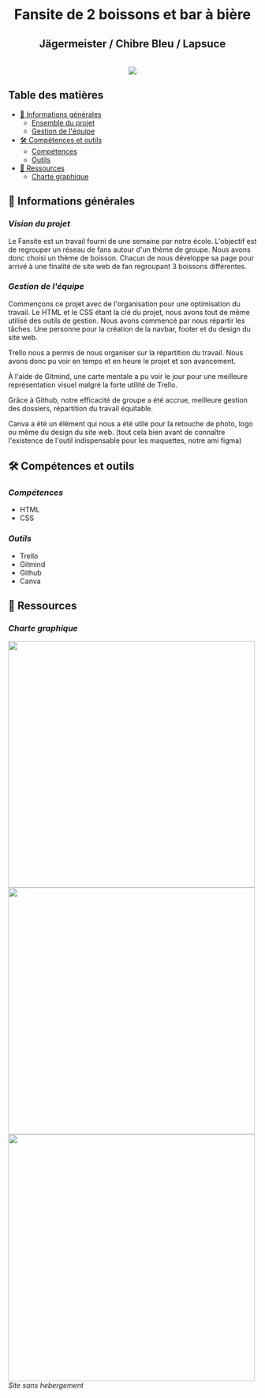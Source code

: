 <div align="center">
<h1>Fansite de 2 boissons et bar à bière</h1>
<h2>Jägermeister / Chibre Bleu / Lapsuce</h2>
</div>

<br>
<div align="center">
    <img src="https://s10.aconvert.com/convert/p3r68-cdx67/ax74o-gut42.jpg" />
</div>

## Table des matières
  - [📜 Informations générales](#-informations-générales)
    - [Ensemble du projet](#vision-du-projet)
    - [Gestion de l'équipe](#gestion-de-léquipe)
  - [🛠️ Compétences et outils](#️-compétences-et-outils)
    - [Compétences](#compétences)
    - [Outils](#outils)
  - [🌱 Ressources](#-ressources)
    - [Charte graphique](#charte-graphique)

## 📜 Informations générales

### <i>Vision du projet</i>
Le Fansite est un travail fourni de une semaine par notre école. L'objectif est de regrouper un réseau de fans autour d'un thème de groupe. Nous avons donc choisi un thème de boisson. Chacun de nous développe sa page pour arrivé à une finalité de site web de fan regroupant 3 boissons différentes.

### <i>Gestion de l'équipe</i>

Commençons ce projet avec de l'organisation pour une optimisation du travail. Le HTML et le CSS étant la clé du projet, nous avons tout de même utilisé des outils de gestion.
Nous avons commencé par nous répartir les tâches. Une personne pour la création de la navbar, footer et du design du site web.

Trello nous a permis de nous organiser sur la répartition du travail. Nous avons donc pu voir en temps et en heure le projet et son avancement.

À l'aide de Gitmind, une carte mentale a pu voir le jour pour une meilleure représentation visuel malgré la forte utilité de Trello.

Grâce à Github, notre efficacité de groupe a été accrue, meilleure gestion des dossiers, répartition du travail équitable.

Canva a été un élément qui nous a été utile pour la retouche de photo, logo ou même du design du site web. (tout cela bien avant de connaître l'existence de l'outil indispensable pour les maquettes, notre ami figma)

## 🛠️ Compétences et outils

### <i>Compétences</i>
- HTML
- CSS

### <i>Outils</i>
- Trello
- Gitmind
- Github
- Canva

## 🌱 Ressources 

### <i>Charte graphique</i>
<div align="">
    <img src="https://s10.aconvert.com/convert/p3r68-cdx67/azqhh-xz0du.jpg" width="500" />
</div>
<div align="">
    <img src="https://s10.aconvert.com/convert/p3r68-cdx67/ajpaq-912jg.jpg" width="500" />
</div>
<div align="">
    <img src="https://s10.aconvert.com/convert/p3r68-cdx67/agw4h-go0zj.jpg" width="500" />
</div>
<i>Site sans hebergement </i>
